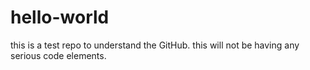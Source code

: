 # hello-world
this is a test repo to understand the GitHub. this will not be having any serious code elements.
